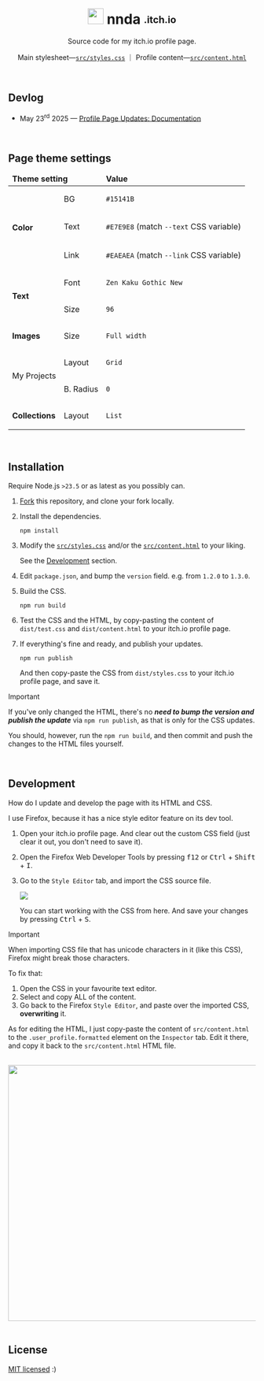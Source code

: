 <h1 align="center"> <img height="32" width="32" src="https://cdn.simpleicons.org/itchdotio/fff"/> nnda&nbsp;<sub><sup>.itch.io</sup></sub> </h1>

<div align="center">

Source code for my itch.io profile page.

Main stylesheet—[`src/styles.css`](src/styles.css)
｜
Profile content—[`src/content.html`](src/content.html)

<img src="https://github.com/user-attachments/assets/0f8eff10-4bb0-4f08-ab46-b753652355db" alt="">

</div>

<br>

## Devlog

- May 23<sup>rd</sup> 2025 — [Profile Page Updates: Documentation](https://itch.io/blog/950966/profile-page-updates-documentation)

<br>

## Page theme settings

<table>
<thead>
<tr>
<td colspan="2">
  <b> Theme setting </b>
</td>
<td>
  <b> Value </b>
</td>
</tr>
</thead>

<tbody>

<tr>
<td rowspan="3"><b> Color </b></td>
<td> BG </td>
<td>

  `#15141B`

</td>
</tr>

<tr>
<td> Text </td>
<td>

  `#E7E9E8` (match `--text` CSS variable)

</td>
</tr>

<tr>
<td> Link </td>
<td>

  `#EAEAEA` (match `--link` CSS variable)

</td>
</tr>


<tr>
<td rowspan="2"><b> Text </b></td>
<td> Font </td>
<td>

  `Zen Kaku Gothic New`

</td>
</tr>

<tr>
<td> Size </td>
<td>

  `96`

</td>
</tr>


<tr>
<td rowspan="1"><b> Images </b></td>
<td> Size </td>
<td>

  `Full width`

</td>
</tr>


<tr>
<td rowspan="2"> My Projects </td>
<td> Layout </td>
<td>

  `Grid`

</td>
</tr>

<tr>
<td> B. Radius </td>
<td>

  `0`

</td>
</tr>


<tr>
<td rowspan="1"><b> Collections </b></td>
<td> Layout </td>
<td>

  `List`

</td>
</tr>
</tbody>
</table>

<br>

## Installation

Require Node.js `>23.5` or as latest as you possibly can.

1. [Fork](https://github.com/nndda/itchio-profile/fork) this repository, and clone your fork locally.

1. Install the dependencies.
    ```
    npm install
    ```

1. Modify the [`src/styles.css`](src/styles.css) and/or the [`src/content.html`](src/content.html) to your liking.

    See the [Development](#development) section.

1. Edit `package.json`, and bump the `version` field. e.g. from `1.2.0` to `1.3.0`.

1. Build the CSS.
    ```
    npm run build
    ```

1. Test the CSS and the HTML, by copy-pasting the content of `dist/test.css` and `dist/content.html` to your itch.io profile page.

1. If everything's fine and ready, and publish your updates.
    ```
    npm run publish
    ```

    And then copy-paste the CSS from `dist/styles.css` to your itch.io profile page, and save it.

> [!IMPORTANT]
> If you've only changed the HTML, there's no ***need to bump the version and publish the update*** via `npm run publish`, as that is only for the CSS updates.
>
> You should, however, run the `npm run build`, and then commit and push the changes to the HTML files yourself.

<br>

## Development

How do I update and develop the page with its HTML and CSS.

I use Firefox, because it has a nice style editor feature on its dev tool.

1. Open your itch.io profile page. And clear out the custom CSS field (just clear it out, you don't need to save it).
2. Open the Firefox Web Developer Tools by pressing <kbd>f12</kbd> or <kbd>Ctrl</kbd> + <kbd>Shift</kbd> + <kbd>I</kbd>.
3. Go to the `Style Editor` tab, and import the CSS source file.

   ![](https://github.com/user-attachments/assets/495e2981-a40e-4d8d-be08-33ddb3567a34)

   You can start working with the CSS from here. And save your changes by pressing <kbd>Ctrl</kbd> + <kbd>S</kbd>.

> [!IMPORTANT]
> When importing CSS file that has unicode characters in it (like this CSS),
> Firefox might break those characters.
>
> To fix that:
> 1. Open the CSS in your favourite text editor.
> 2. Select and copy ALL of the content.
> 3. Go back to the Firefox `Style Editor`, and paste over the imported CSS, **overwriting** it.

As for editing the HTML, I just copy-paste the content of `src/content.html` to the `.user_profile.formatted` element on the `Inspector` tab. Edit it there, and copy it back to the `src/content.html` HTML file.

<br>

<div align="center">
  <a href="https://github.com/SAWARATSUKI/KawaiiLogos">
    <img width="520" src="https://github.com/user-attachments/assets/ea12ce4c-abf4-4836-9662-456c67ee2f8b">
  </a>
</div>

<br>

## License

[MIT licensed](LICENSE) :)
